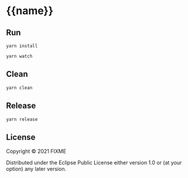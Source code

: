 # {{name}}

## Run

``` shell
yarn install

yarn watch
```

## Clean

``` shell
yarn clean
```

## Release

``` shell
yarn release
```

## License

Copyright © 2021 FIXME

Distributed under the Eclipse Public License either version 1.0 or (at
your option) any later version.
